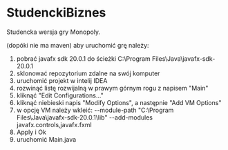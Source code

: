 # StudenckiBiznes
Studencka wersja gry Monopoly.

(dopóki nie ma maven)
aby uruchomić grę należy:
1) pobrać javafx sdk 20.0.1 do ścieżki C:\Program Files\Java\javafx-sdk-20.0.1
2) sklonować repozytorium zdalne na swój komputer
3) uruchomić projekt w intelij IDEA
4) rozwinąć listę rozwijalną w prawym górnym rogu z napisem "Main"
5) kliknąć "Edit Configurations..."
6) kliknąć niebieski napis "Modify Options", a następnie "Add VM Options"
7) w opcję VM należy wkleić:
            --module-path "C:\Program Files\Java\javafx-sdk-20.0.1\lib" --add-modules javafx.controls,javafx.fxml
8) Apply i Ok
9) uruchomić Main.java
